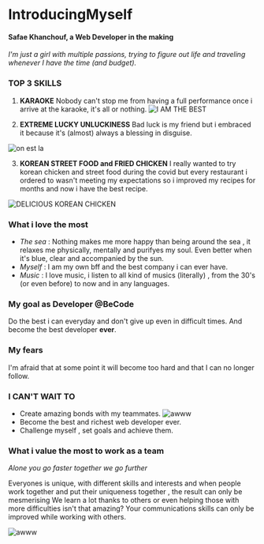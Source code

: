 # IntroducingMyself

#### Safae Khanchouf, a Web Developer in the making 

*I'm just a girl with multiple passions, trying to figure out life and traveling whenever I have the time (and budget).*



### TOP 3 SKILLS

1. **KARAOKE**
 Nobody can't stop me from having a full performance once i arrive at the  karaoke, it's all or nothing. 
![I AM THE BEST ](https://media.giphy.com/media/Tdqgr6bOhtLaM/giphy.gif)


 2. **EXTREME LUCKY UNLUCKINESS** 
   Bad luck is my friend but i embraced it because it's (almost) always a blessing in disguise.
   
   ![on est la ](https://media.giphy.com/media/N51ev52cqXizcwvchI/giphy.gif)
   
3. **KOREAN STREET FOOD and FRIED CHICKEN**
 I really wanted to try korean chicken and street food  during the covid but every restaurant i ordered to wasn't meeting my expectations so i improved  my recipes for months and now i have the best recipe.
 
![DELICIOUS KOREAN CHICKEN](https://media.giphy.com/media/JTydmVWP0vrD0dAQPI/giphy.gif)




### What i love the most

- *The sea* : Nothing makes me more happy than being around the sea , it relaxes me physically, mentally and purifyes my soul. Even better when it's blue, clear and accompanied by the sun.
- *Myself* : I am my own bff and the best company i can ever have.
-  *Music* : I love music, i listen to all kind of musics (literally) , from the 30's (or even before)  to now and in  any languages.



### My goal as Developer @BeCode

Do the best i can everyday and don't give up even in difficult times.
And become the best developer **ever**.



### My fears 

I'm afraid that at some point it will become too hard and that I can no longer follow.



### I CAN'T WAIT TO 

- Create amazing bonds with my teammates.
![awww](https://media.giphy.com/media/LYJLrM8VkBmyCKOd1O/giphy.gif)
- Become the best and richest web developer ever.
-  Challenge myself , set goals and achieve them.



### What i value the most to work as a team

*Alone you go faster together we go further*

Everyones is unique, with different skills and interests and when people work together and put their uniqueness together , the result can only be mesmerising 
We learn a lot thanks to others or even helping those with more difficulties isn't that amazing?
Your communications skills can only be improved while working with others.

![awww](https://media.giphy.com/media/m9eG1qVjvN56H0MXt8/giphy.gif)




